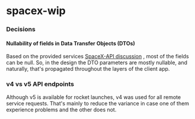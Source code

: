# spacex-wip

### Decisions

#### Nullability of fields in Data Transfer Objects (DTOs)

Based on the provided
services [SpaceX-API discussion](https://github.com/r-spacex/SpaceX-API/issues/290#issuecomment-582650941)
, most of the fields can be null. So, in the design the DTO parameters are mostly nullable, and
naturally, that's propagated throughout the layers of the client app.

### v4 vs v5 API endpoints

Although v5 is available for rocket launches, v4 was used for all remote service requests. That's
mainly to reduce the variance in case one of them experience problems and the other does not.
